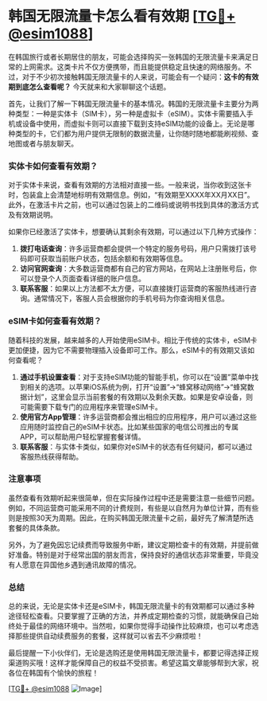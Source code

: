# 韩国无限流量卡怎么看有效期 [[TG💪+ @esim1088](https://t.me/s/esim1088)]

在韩国旅行或者长期居住的朋友，可能会选择购买一张韩国的无限流量卡来满足日常的上网需求。这类卡片不仅方便携带，而且能提供稳定且快速的网络服务。不过，对于不少初次接触韩国无限流量卡的人来说，可能会有一个疑问：**这卡的有效期到底怎么查看呢？** 今天就来和大家聊聊这个话题。

首先，让我们了解一下韩国无限流量卡的基本情况。韩国的无限流量卡主要分为两种类型：一种是实体卡（SIM卡），另一种是虚拟卡（eSIM）。实体卡需要插入手机或设备中使用，而虚拟卡则可以直接下载到支持eSIM功能的设备上。无论是哪种类型的卡，它们都为用户提供无限制的数据流量，让你随时随地都能刷视频、查地图或者与朋友聊天。

### 实体卡如何查看有效期？

对于实体卡来说，查看有效期的方法相对直接一些。一般来说，当你收到这张卡时，包装盒上会清楚地标明有效期信息。例如，“有效期至XXXX年XX月XX日”。此外，在激活卡片之前，也可以通过包装上的二维码或说明书找到具体的激活方式及有效期说明。

如果你已经激活了实体卡，想要确认其剩余有效期，可以通过以下几种方式操作：

1. **拨打电话查询**：许多运营商都会提供一个特定的服务号码，用户只需拨打该号码即可获取当前账户状态，包括余额和有效期等信息。
2. **访问官网查询**：大多数运营商都有自己的官方网站，在网站上注册账号后，你可以登录个人页面查看详细的账户信息。
3. **联系客服**：如果以上方法都不太方便，可以直接拨打运营商的客服热线进行咨询。通常情况下，客服人员会根据你的手机号码为你查询相关信息。

### eSIM卡如何查看有效期？

随着科技的发展，越来越多的人开始使用eSIM卡。相比于传统的实体卡，eSIM卡更加便捷，因为它不需要物理插入设备即可工作。那么，eSIM卡的有效期又该如何查看呢？

1. **通过手机设置查看**：对于支持eSIM功能的智能手机，你可以在“设置”菜单中找到相关的选项。以苹果iOS系统为例，打开“设置”→“蜂窝移动网络”→“蜂窝数据计划”，这里会显示当前套餐的有效期以及剩余天数。如果是安卓设备，则可能需要下载专门的应用程序来管理eSIM卡。
2. **使用官方App管理**：许多运营商都会推出相应的应用程序，用户可以通过这些应用随时监控自己的eSIM卡状态。比如某些国家的电信公司推出的专属APP，可以帮助用户轻松掌握套餐详情。
3. **联系客服**：与实体卡类似，如果你对eSIM卡的状态有任何疑问，都可以通过客服热线获得帮助。

### 注意事项

虽然查看有效期听起来很简单，但在实际操作过程中还是需要注意一些细节问题。例如，不同运营商可能采用不同的计费规则，有些是以自然月为单位计算，而有些则是按照30天为周期。因此，在购买韩国无限流量卡之前，最好先了解清楚所选套餐的具体条款。

另外，为了避免因忘记续费而导致服务中断，建议定期检查卡的有效期，并提前做好准备。特别是对于经常出国的朋友而言，保持良好的通信状态非常重要，毕竟没有人愿意在异国他乡遇到通讯故障的情况。

### 总结

总的来说，无论是实体卡还是eSIM卡，韩国无限流量卡的有效期都可以通过多种途径轻松查看。只要掌握了正确的方法，并养成定期检查的习惯，就能确保自己始终处于最佳的网络环境中。当然啦，如果你觉得手动操作比较麻烦，也可以考虑选择那些提供自动续费服务的套餐，这样就可以省去不少麻烦啦！

最后提醒一下小伙伴们，无论是选购还是使用韩国无限流量卡，都要记得选择正规渠道购买哦！这样才能保障自己的权益不受损害。希望这篇文章能够帮到大家，祝各位在韩国有个愉快的旅程！

[[TG💪+ @esim1088](https://t.me/s/esim1088) ![Image](https://i.postimg.cc/4NQfJmqS/Snipaste-2025-05-13-00-14-12.png)]